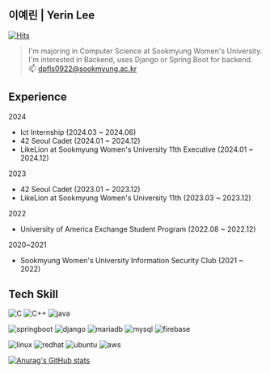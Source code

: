 ## 이예린 | Yerin Lee
[![Hits](https://hits.seeyoufarm.com/api/count/incr/badge.svg?url=https%3A%2F%2Fgithub.com%2Fdpfls0922%2F&count_bg=%23F5D661&title_bg=%23555555&icon=&icon_color=%23E7E7E7&title=hits&edge_flat=false)](https://hits.seeyoufarm.com)

>I'm majoring in Computer Science at Sookmyung Women's University. </br>
>I'm interested in Backend, uses Django or Spring Boot for backend. </br>
>📫 dpfls0922@sookmyung.ac.kr

## Experience
2024
- Ict Internship (2024.03 ~ 2024.06)
- 42 Seoul Cadet (2024.01 ~ 2024.12)
- LikeLion at Sookmyung Women's University 11th Executive (2024.01 ~ 2024.12)


2023
- 42 Seoul Cadet (2023.01 ~ 2023.12)
- LikeLion at Sookmyung Women's University 11th (2023.03 ~ 2023.12)


2022
- University of America Exchange Student Program (2022.08 ~ 2022.12)


2020~2021
- Sookmyung Women's University Information Security Club (2021 ~ 2022)


## Tech Skill
![C](https://img.shields.io/badge/C-00599C?style=flat&logo=c&logoColor=white)
![C++](https://img.shields.io/badge/C++-00599C?style=flat&logo=c&logoColor=white)
![java](https://img.shields.io/badge/Java-ED8B00?style=flat&logo=openjdk&logoColor=white)

![springboot](https://img.shields.io/badge/SpringBoot-6DB33F?style=flat&logo=spring&logoColor=white)
![django](https://img.shields.io/badge/Django-092E20?style=flat&logo=django&logoColor=white)
![mariadb](https://img.shields.io/badge/MariaDB-003545?style=flat&logo=mariadb&logoColor=white)
![mysql](https://img.shields.io/badge/MySQL-00000F?style=flat&logo=mysql&logoColor=white)
![firebase](https://img.shields.io/badge/Firebase-039BE5?style=flat&logo=Firebase&logoColor=white)

![linux](https://img.shields.io/badge/Linux-FCC624?style=flat&logo=linux&logoColor=black)
![redhat](https://img.shields.io/badge/Red%20Hat-EE0000?style=flat&logo=redhat&logoColor=white)
![ubuntu](https://img.shields.io/badge/Ubuntu-E95420?style=flat&logo=ubuntu&logoColor=white)
![aws](https://img.shields.io/badge/Amazon_AWS-FF9900?style=flat&logo=amazonaws&logoColor=white)

    
[![Anurag's GitHub stats](https://github-readme-stats.vercel.app/api?username=dpfls0922)](https://github.com/dpfls0922/github-readme-stats)
